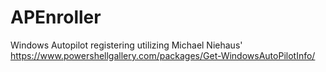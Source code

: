 # APEnroller
Windows Autopilot registering utilizing Michael Niehaus' https://www.powershellgallery.com/packages/Get-WindowsAutoPilotInfo/
